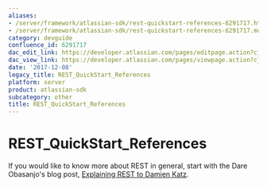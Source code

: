 ```yaml
---
aliases:
- /server/framework/atlassian-sdk/rest-quickstart-references-6291717.html
- /server/framework/atlassian-sdk/rest-quickstart-references-6291717.md
category: devguide
confluence_id: 6291717
dac_edit_link: https://developer.atlassian.com/pages/editpage.action?cjm=wozere&pageId=6291717
dac_view_link: https://developer.atlassian.com/pages/viewpage.action?cjm=wozere&pageId=6291717
date: '2017-12-08'
legacy_title: REST_QuickStart_References
platform: server
product: atlassian-sdk
subcategory: other
title: REST_QuickStart_References
---
```

# REST\_QuickStart\_References

If you would like to know more about REST in general, start with the Dare Obasanjo's blog post, <a href="http://www.25hoursaday.com/weblog/2008/08/17/ExplainingRESTToDamienKatz.aspx" class="external-link">Explaining REST to Damien Katz</a>.
